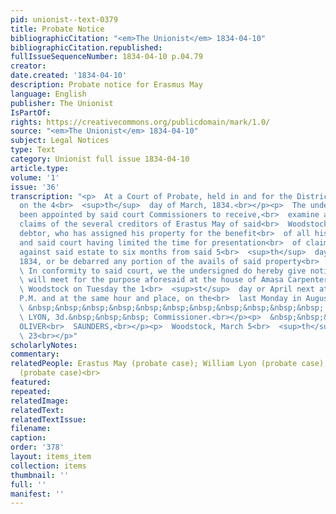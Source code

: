 ```yaml
---
pid: unionist--text-0379
title: Probate Notice
bibliographicCitation: "<em>The Unionist</em> 1834-04-10"
bibliographicCitation.republished: 
fullIssueSequenceNumber: 1834-04-10 p.04.79
creator: 
date.created: '1834-04-10'
description: Probate notice for Erasmus May
language: English
publisher: The Unionist
IsPartOf: 
rights: https://creativecommons.org/publicdomain/mark/1.0/
source: "<em>The Unionist</em> 1834-04-10"
subject: Legal Notices
type: Text
category: Unionist full issue 1834-04-10
article.type: 
volume: '1'
issue: '36'
transcription: "<p>  At a Court of Probate, held in and for the District of Woodstock,
  on the 4<br>  <sup>th</sup>  day of March, 1834.<br></p><p>  The undersigned having
  been appointed by said court Commissioners to receive,<br>  examine and allow the
  claims of the several creditors of Erastus May of said<br>  Woodstock, an insolvent
  debtor, who has assigned his property for the benefit<br>  of all his creditors,
  and said court having limited the time for presentation<br>  of claims to said Commissioners
  against said estate to six months from said 5<br>  <sup>th</sup>  day of March,
  1834, or be debarred any portion of the avails of said property<br>  so assigned.<br></p><p>
  \ In conformity to said court, we the undersigned do hereby give notice that we<br>
  \ will meet for the purpose aforesaid at the house of Amasa Carpenter, in said<br>
  \ Woodstock on Tuesday the 1<br>  <sup>st</sup>  day or April next at one o’clock
  P.M. and at the same hour and place, on the<br>  last Monday in August next.<br></p><p>
  \ &nbsp;&nbsp;&nbsp;&nbsp;&nbsp;&nbsp;&nbsp;&nbsp;&nbsp;&nbsp;&nbsp; WILLIAM<br>
  \ LYON, 3d.&nbsp;&nbsp;&nbsp; Commissioner.<br></p><p>  &nbsp;&nbsp;&nbsp;&nbsp;&nbsp;&nbsp;&nbsp;&nbsp;&nbsp;&nbsp;&nbsp;
  OLIVER<br>  SAUNDERS,<br></p><p>  Woodstock, March 5<br>  <sup>th</sup>  ,<br>  1834.&nbsp;&nbsp;&nbsp;&nbsp;&nbsp;&nbsp;&nbsp;&nbsp;&nbsp;&nbsp;&nbsp;&nbsp;&nbsp;&nbsp;&nbsp;&nbsp;&nbsp;&nbsp;&nbsp;&nbsp;&nbsp;&nbsp;&nbsp;&nbsp;&nbsp;&nbsp;&nbsp;&nbsp;&nbsp;&nbsp;&nbsp;&nbsp;&nbsp;&nbsp;&nbsp;&nbsp;&nbsp;&nbsp;&nbsp;&nbsp;&nbsp;&nbsp;&nbsp;&nbsp;&nbsp;&nbsp;&nbsp;&nbsp;&nbsp;&nbsp;&nbsp;&nbsp;&nbsp;&nbsp;&nbsp;&nbsp;&nbsp;&nbsp;&nbsp;&nbsp;<br>
  \ 23<br></p>"
scholarlyNotes: 
commentary: 
relatedPeople: Erastus May (probate case); William Lyon (probate case); Oliver Saunders
  (probate case)<br>
featured: 
repeated: 
relatedImage: 
relatedText: 
relatedTextIssue: 
filename: 
caption: 
order: '378'
layout: items_item
collection: items
thumbnail: ''
full: ''
manifest: ''
---
```

